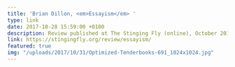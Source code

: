 ```yaml
---
title: 'Brian Dillon, <em>Essayism</em> '
type: link
date: 2017-10-28 15:59:00 +0100
description: Review published at The Stinging Fly (online), October 2017
link: https://stingingfly.org/review/essayism/
featured: true
img: "/uploads/2017/10/31/Optimized-Tenderbooks-691_1024x1024.jpg"
---
```

